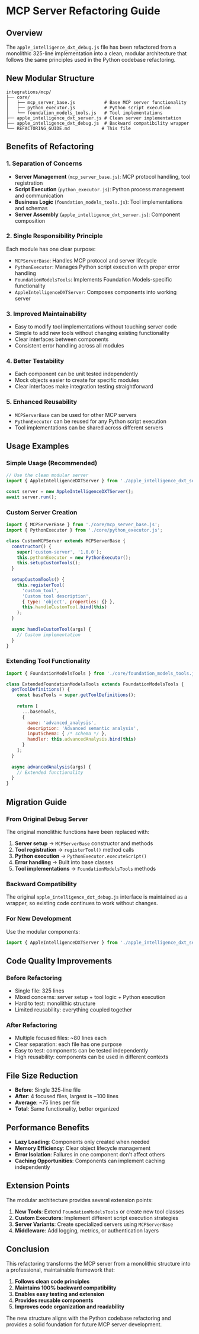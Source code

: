 # MCP Server Refactoring Guide

## Overview

The `apple_intelligence_dxt_debug.js` file has been refactored from a monolithic 325-line implementation into a clean, modular architecture that follows the same principles used in the Python codebase refactoring.

## New Modular Structure

```
integrations/mcp/
├── core/
│   ├── mcp_server_base.js           # Base MCP server functionality
│   ├── python_executor.js           # Python script execution
│   └── foundation_models_tools.js   # Tool implementations
├── apple_intelligence_dxt_server.js # Clean server implementation
├── apple_intelligence_dxt_debug.js  # Backward compatibility wrapper
└── REFACTORING_GUIDE.md            # This file
```

## Benefits of Refactoring

### 1. **Separation of Concerns**
- **Server Management** (`mcp_server_base.js`): MCP protocol handling, tool registration
- **Script Execution** (`python_executor.js`): Python process management and communication
- **Business Logic** (`foundation_models_tools.js`): Tool implementations and schemas
- **Server Assembly** (`apple_intelligence_dxt_server.js`): Component composition

### 2. **Single Responsibility Principle**
Each module has one clear purpose:
- `MCPServerBase`: Handles MCP protocol and server lifecycle
- `PythonExecutor`: Manages Python script execution with proper error handling
- `FoundationModelsTools`: Implements Foundation Models-specific functionality
- `AppleIntelligenceDXTServer`: Composes components into working server

### 3. **Improved Maintainability**
- Easy to modify tool implementations without touching server code
- Simple to add new tools without changing existing functionality
- Clear interfaces between components
- Consistent error handling across all modules

### 4. **Better Testability**
- Each component can be unit tested independently
- Mock objects easier to create for specific modules
- Clear interfaces make integration testing straightforward

### 5. **Enhanced Reusability**
- `MCPServerBase` can be used for other MCP servers
- `PythonExecutor` can be reused for any Python script execution
- Tool implementations can be shared across different servers

## Usage Examples

### Simple Usage (Recommended)
```javascript
// Use the clean modular server
import { AppleIntelligenceDXTServer } from './apple_intelligence_dxt_server.js';

const server = new AppleIntelligenceDXTServer();
await server.run();
```

### Custom Server Creation
```javascript
import { MCPServerBase } from './core/mcp_server_base.js';
import { PythonExecutor } from './core/python_executor.js';

class CustomMCPServer extends MCPServerBase {
  constructor() {
    super('custom-server', '1.0.0');
    this.pythonExecutor = new PythonExecutor();
    this.setupCustomTools();
  }
  
  setupCustomTools() {
    this.registerTool(
      'custom_tool',
      'Custom tool description',
      { type: 'object', properties: {} },
      this.handleCustomTool.bind(this)
    );
  }
  
  async handleCustomTool(args) {
    // Custom implementation
  }
}
```

### Extending Tool Functionality
```javascript
import { FoundationModelsTools } from './core/foundation_models_tools.js';

class ExtendedFoundationModelsTools extends FoundationModelsTools {
  getToolDefinitions() {
    const baseTools = super.getToolDefinitions();
    
    return [
      ...baseTools,
      {
        name: 'advanced_analysis',
        description: 'Advanced semantic analysis',
        inputSchema: { /* schema */ },
        handler: this.advancedAnalysis.bind(this)
      }
    ];
  }
  
  async advancedAnalysis(args) {
    // Extended functionality
  }
}
```

## Migration Guide

### From Original Debug Server
The original monolithic functions have been replaced with:

1. **Server setup** → `MCPServerBase` constructor and methods
2. **Tool registration** → `registerTool()` method calls
3. **Python execution** → `PythonExecutor.executeScript()`
4. **Error handling** → Built into base classes
5. **Tool implementations** → `FoundationModelsTools` methods

### Backward Compatibility
The original `apple_intelligence_dxt_debug.js` interface is maintained as a wrapper, so existing code continues to work without changes.

### For New Development
Use the modular components:
```javascript
import { AppleIntelligenceDXTServer } from './apple_intelligence_dxt_server.js';
```

## Code Quality Improvements

### Before Refactoring
- Single file: 325 lines
- Mixed concerns: server setup + tool logic + Python execution
- Hard to test: monolithic structure
- Limited reusability: everything coupled together

### After Refactoring
- Multiple focused files: ~80 lines each
- Clear separation: each file has one purpose
- Easy to test: components can be tested independently
- High reusability: components can be used in different contexts

## File Size Reduction

- **Before**: Single 325-line file
- **After**: 4 focused files, largest is ~100 lines
- **Average**: ~75 lines per file
- **Total**: Same functionality, better organized

## Performance Benefits

- **Lazy Loading**: Components only created when needed
- **Memory Efficiency**: Clear object lifecycle management
- **Error Isolation**: Failures in one component don't affect others
- **Caching Opportunities**: Components can implement caching independently

## Extension Points

The modular architecture provides several extension points:

1. **New Tools**: Extend `FoundationModelsTools` or create new tool classes
2. **Custom Executors**: Implement different script execution strategies
3. **Server Variants**: Create specialized servers using `MCPServerBase`
4. **Middleware**: Add logging, metrics, or authentication layers

## Conclusion

This refactoring transforms the MCP server from a monolithic structure into a professional, maintainable framework that:

1. **Follows clean code principles**
2. **Maintains 100% backward compatibility**
3. **Enables easy testing and extension**
4. **Provides reusable components**
5. **Improves code organization and readability**

The new structure aligns with the Python codebase refactoring and provides a solid foundation for future MCP server development.